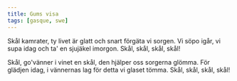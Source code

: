```yaml
---
title: Gums visa
tags: [gasque, swe]
---
```


Skål kamrater, ty livet är glatt
och snart förgäta vi sorgen.
Vi söpo igår, vi supa idag
och ta' en sjujäkel imorgon.
Skål, skål, skål, skål!

Skål, go'vänner i vinet en skål,
den hjälper oss sorgerna glömma.
För glädjen idag, i vännernas lag
för detta vi glaset tömma.
Skål, skål, skål, skål!
